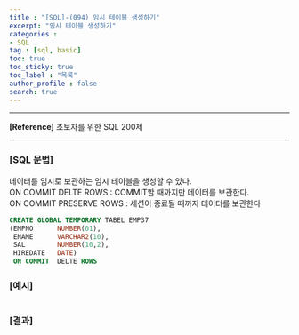 ```yaml
---
title : "[SQL]-(094) 임시 테이블 생성하기"
excerpt: "임시 테이블 생성하기"
categories :
- SQL
tag : [sql, basic]
toc: true
toc_sticky: true
toc_label : "목록"
author_profile : false
search: true
---
```


---
**[Reference]** 초보자를 위한 SQL 200제

---

### [SQL 문법]
데이터를 임시로 보관하는 임시 테이블을 생성할 수 있다.  
ON COMMIT DELTE ROWS : COMMIT할 때까지만 데이터를 보관한다.  
ON COMMIT PRESERVE ROWS : 세션이 종료될 때까지 데이터를 보관한다

```sql
CREATE GLOBAL TEMPORARY TABEL EMP37
(EMPNO      NUMBER(01),
 ENAME      VARCHAR2(10),
 SAL        NUMBER(10,2),
 HIREDATE   DATE)
 ON COMMIT  DELTE ROWS
```
### [예시]
```python
```
### [결과]

    
